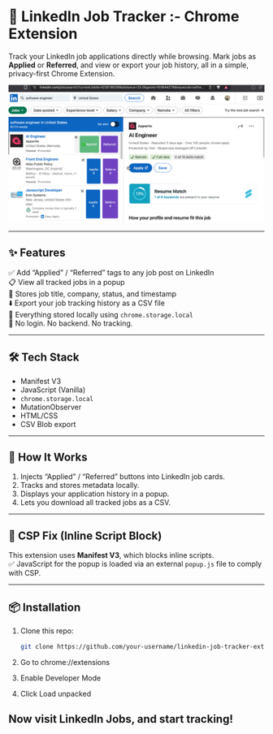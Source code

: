 # 🔖 LinkedIn Job Tracker :- Chrome Extension

Track your LinkedIn job applications directly while browsing. Mark jobs as **Applied** or **Referred**, and view or export your job history, all in a simple, privacy-first Chrome Extension.

![screenshot](assets/demo.gif)

---

## ✨ Features

✅ Add “Applied” / “Referred” tags to any job post on LinkedIn  
📋 View all tracked jobs in a popup  
📅 Stores job title, company, status, and timestamp  
⬇️ Export your job tracking history as a CSV file  
💾 Everything stored locally using `chrome.storage.local`  
🚫 No login. No backend. No tracking.

---

## 🛠️ Tech Stack

- Manifest V3
- JavaScript (Vanilla)
- `chrome.storage.local`
- MutationObserver
- HTML/CSS
- CSV Blob export

---

## 🚀 How It Works

1. Injects “Applied” / “Referred” buttons into LinkedIn job cards.
2. Tracks and stores metadata locally.
3. Displays your application history in a popup.
4. Lets you download all tracked jobs as a CSV.

---

## 🐞 CSP Fix (Inline Script Block)

This extension uses **Manifest V3**, which blocks inline scripts.  
✅ JavaScript for the popup is loaded via an external `popup.js` file to comply with CSP.

---

## 📦 Installation

1. Clone this repo:
   ```bash
   git clone https://github.com/your-username/linkedin-job-tracker-extension.git

2. Go to chrome://extensions

3. Enable Developer Mode

4. Click Load unpacked

## Now visit LinkedIn Jobs, and start tracking!
